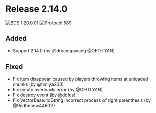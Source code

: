 # Release 2.14.0

![BDS 1.20.0.01](https://img.shields.io/badge/BDS-1.20.0.01-blue?style=for-the-badge) ![Protocol 589](https://img.shields.io/badge/Protocol-589-orange?style=for-the-badge)

## Added

- Support 2.14.0 (by @dreamguxiang @OEOTYAN)

[//]: # (## Changed)

## Fixed

- Fix item disappear caused by players throwing items at unloaded chunks (by @timiya233)
- Fix empty overloads error (by @OEOTYAN)
- Fix destroy event (by @dofes)
- Fix VectorBase::toString incorrect process of right parenthesis (by @Redbeanw44602)